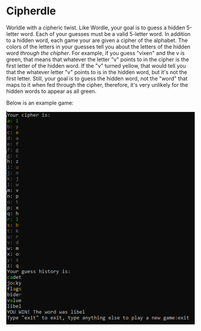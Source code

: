 # Cipherdle
Worldle with a cipheric twist. Like Wordle, your goal is to guess a hidden 5-letter word. Each of your guesses must be a valid 5-letter word. In addition to a hidden word, each game your are given a cipher of the alphabet. The colors of the letters in your guesses tell you about the letters of the hidden word _through the chipher_. For example, if you guess "vixen" and the v is green, that means that whatever the letter "v" points to in the cipher is the first letter of the hidden word. If the "v" turned yellow, that would tell you that the whatever letter "v" points to is in the hidden word, but it's not the first letter. Still, your goal is to guess the hidden word, not the "word" that maps to it when fed through the cipher, therefore, it's very unlikely for the hidden words to appear as all green. 

Below is an example game:

![My Image](Cipherdle.PNG)
